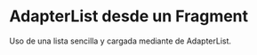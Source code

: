 AdapterList desde un Fragment
============================

Uso de una lista sencilla y cargada mediante de AdapterList.
